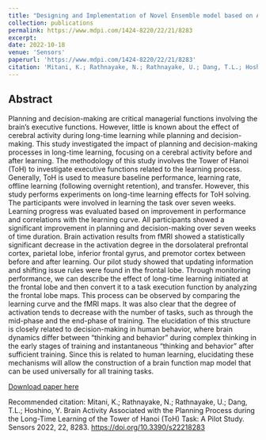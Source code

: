 ```yaml
---
title: "Designing and Implementation of Novel Ensemble model based on ANFIS and Gradient Boosting methods for Hand Gestures Classification "
collection: publications
permalink: https://www.mdpi.com/1424-8220/22/21/8283
excerpt: 
date: 2022-10-18
venue: 'Sensors'
paperurl: 'https://www.mdpi.com/1424-8220/22/21/8283'
citation: 'Mitani, K.; Rathnayake, N.; Rathnayake, U.; Dang, T.L.; Hoshino, Y. Brain Activity Associated with the Planning Process during the Long-Time Learning of the Tower of Hanoi (ToH) Task: A Pilot Study. Sensors 2022, 22, 8283. https://doi.org/10.3390/s22218283'
---
```


## Abstract

Planning and decision-making are critical managerial functions involving the brain’s executive functions. However, little is known about the effect of cerebral activity during long-time learning while planning and decision-making. This study investigated the impact of planning and decision-making processes in long-time learning, focusing on a cerebral activity before and after learning. The methodology of this study involves the Tower of Hanoi (ToH) to investigate executive functions related to the learning process. Generally, ToH is used to measure baseline performance, learning rate, offline learning (following overnight retention), and transfer. However, this study performs experiments on long-time learning effects for ToH solving. The participants were involved in learning the task over seven weeks. Learning progress was evaluated based on improvement in performance and correlations with the learning curve. All participants showed a significant improvement in planning and decision-making over seven weeks of time duration. Brain activation results from fMRI showed a statistically significant decrease in the activation degree in the dorsolateral prefrontal cortex, parietal lobe, inferior frontal gyrus, and premotor cortex between before and after learning. Our pilot study showed that updating information and shifting issue rules were found in the frontal lobe. Through monitoring performance, we can describe the effect of long-time learning initiated at the frontal lobe and then convert it to a task execution function by analyzing the frontal lobe maps. This process can be observed by comparing the learning curve and the fMRI maps. It was also clear that the degree of activation tends to decrease with the number of tasks, such as through the mid-phase and the end-phase of training. The elucidation of this structure is closely related to decision-making in human behavior, where brain dynamics differ between “thinking and behavior” during complex thinking in the early stages of training and instantaneous “thinking and behavior” after sufficient training. Since this is related to human learning, elucidating these mechanisms will allow the construction of a brain function map model that can be used universally for all training tasks.

[Download paper here](https://www.mdpi.com/1424-8220/22/21/8283)

Recommended citation: Mitani, K.; Rathnayake, N.; Rathnayake, U.; Dang, T.L.; Hoshino, Y. Brain Activity Associated with the Planning Process during the Long-Time Learning of the Tower of Hanoi (ToH) Task: A Pilot Study. Sensors 2022, 22, 8283. https://doi.org/10.3390/s22218283
